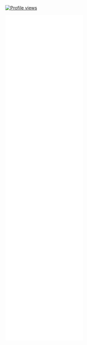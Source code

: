 [![Profile views](https://komarev.com/ghpvc/?username=Epikest&style=flat-square)](https://github.com/0nsku)

[![Metrics](https://raw.githubusercontent.com/Epikest/Epikest/master/github-metrics.svg)](https://github.com/Epikest/Epikest/blob/master/.github/workflows/metrics.yml)
